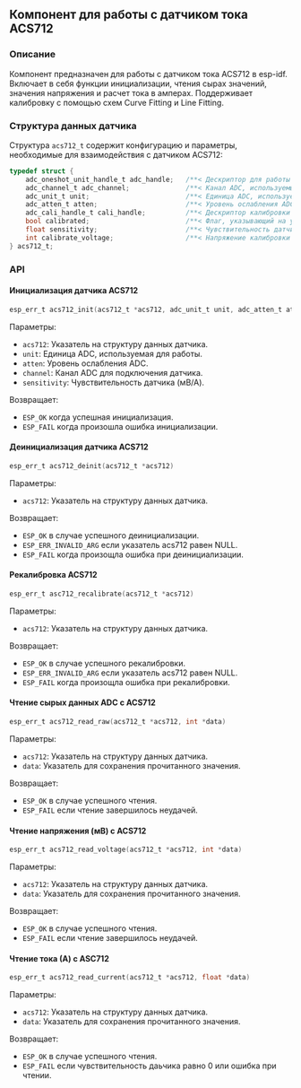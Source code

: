 ## Компонент для работы с датчиком тока ACS712

### Описание

Компонент предназначен для работы с датчиком тока ACS712 в esp-idf.
Включает в себя функции инициализации, чтения сырах значений, значения напряжения и расчет тока в амперах.
Поддерживает калибровку с помощью схем Curve Fitting и Line Fitting.

### Структура данных датчика

Структура ```acs712_t``` содержит конфигурацию и параметры, необходимые для взаимодействия с датчиком ACS712:

```c
typedef struct {
    adc_oneshot_unit_handle_t adc_handle;   /**< Дескриптор для работы с ADC */
    adc_channel_t adc_channel;              /**< Канал ADC, используемый для датчика */
    adc_unit_t unit;                        /**< Единица ADC, используемая для работы */
    adc_atten_t atten;                      /**< Уровень ослабления ADC */
    adc_cali_handle_t cali_handle;          /**< Дескриптор калибровки ADC */
    bool calibrated;                        /**< Флаг, указывающий на успешную калибровку */
    float sensitivity;                      /**< Чувствительность датчика (мВ/А) */
    int calibrate_voltage;                  /**< Напряжение калибровки в мВ */
} acs712_t;
```

### API

#### Инициализация датчика ACS712

```c
esp_err_t acs712_init(acs712_t *acs712, adc_unit_t unit, adc_atten_t atten, adc_channel_t channel, float sensitivity)
```

Параметры:
- ```acs712```: Указатель на структуру данных датчика.
- ```unit```: Единица ADC, используемая для работы.
- ```atten```: Уровень ослабления ADC.
- ```channel```: Канал ADC для подключения датчика.
- ```sensitivity```: Чувствительность датчика (мВ/А).

Возвращает:
- ```ESP_OK``` когда успешная инициализация.
- ```ESP_FAIL``` когда произошла ошибка инициализации.

#### Деинициализация датчика ACS712

```c
esp_err_t acs712_deinit(acs712_t *acs712)
```

Параметры:
- ```acs712```: Указатель на структуру данных датчика.

Возвращает:
- ```ESP_OK``` в случае успешного деинициализации.
- ```ESP_ERR_INVALID_ARG``` если указатель acs712 равен NULL.
- ```ESP_FAIL``` когда произощла ошибка при деинициализации.

#### Рекалибровка ACS712

```c
esp_err_t asc712_recalibrate(acs712_t *acs712)
```

Параметры:
- ```acs712```: Указатель на структуру данных датчика.

Возвращает:
- ```ESP_OK``` в случае успешного рекалибровки.
- ```ESP_ERR_INVALID_ARG``` если указатель acs712 равен NULL.
- ```ESP_FAIL``` когда произощла ошибка при рекалибровки.

#### Чтение сырых данных ADC с ACS712

```c
esp_err_t acs712_read_raw(acs712_t *acs712, int *data)
```

Параметры:
- ```acs712```: Указатель на структуру данных датчика.
- ```data```: Указатель для сохранения прочитанного значения.

Возвращает:
- ```ESP_OK``` в случае успешного чтения.
- ```ESP_FAIL``` если чтение завершилось неудачей.

#### Чтение напряжения (мВ) с ACS712

```c
esp_err_t acs712_read_voltage(acs712_t *acs712, int *data)
```

Параметры:
- ```acs712```: Указатель на структуру данных датчика.
- ```data```: Указатель для сохранения прочитанного значения.

Возвращает:
- ```ESP_OK``` в случае успешного чтения.
- ```ESP_FAIL``` если чтение завершилось неудачей.

#### Чтение тока (А) с ASC712

```c
esp_err_t acs712_read_current(acs712_t *acs712, float *data)
```

Параметры:
- ```acs712```: Указатель на структуру данных датчика.
- ```data```: Указатель для сохранения прочитанного значения.

Возвращает:
- ```ESP_OK``` в случае успешного чтения.
- ```ESP_FAIL``` если чувствительность даьчика равно 0 или ошибка при чтении.